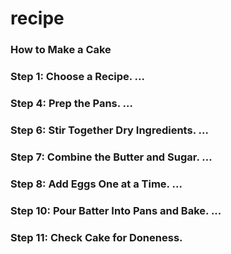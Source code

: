 # recipe
### How to Make a Cake
### Step 1: Choose a Recipe. ...
### Step 4: Prep the Pans. ...
### Step 6: Stir Together Dry Ingredients. ...
### Step 7: Combine the Butter and Sugar. ...
### Step 8: Add Eggs One at a Time. ...
### Step 10: Pour Batter Into Pans and Bake. ...
### Step 11: Check Cake for Doneness.